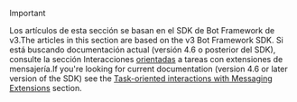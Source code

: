> [!Important]
> <span data-ttu-id="4e60f-101">Los artículos de esta sección se basan en el SDK de Bot Framework de v3.</span><span class="sxs-lookup"><span data-stu-id="4e60f-101">The articles in this section are based on the v3 Bot Framework SDK.</span></span> <span data-ttu-id="4e60f-102">Si está buscando documentación actual (versión 4.6 o posterior del SDK), consulte la sección Interacciones [orientadas](~/messaging-extensions/what-are-messaging-extensions.md) a tareas con extensiones de mensajería.</span><span class="sxs-lookup"><span data-stu-id="4e60f-102">If you're looking for current documentation (version 4.6 or later version of the SDK) see the [Task-oriented interactions with Messaging Extensions](~/messaging-extensions/what-are-messaging-extensions.md) section.</span></span>
